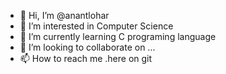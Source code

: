 - 👋 Hi, I’m @anantlohar
- 👀 I’m interested in Computer Science
- 🌱 I’m currently learning C programing language
- 💞️ I’m looking to collaborate on ...
- 📫 How to reach me .here on git

<!---
anantlohar/anantlohar is a ✨ special ✨ repository because its `README.md` (this file) appears on your GitHub profile.
You can click the Preview link to take a look at your changes.
--->
